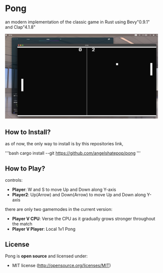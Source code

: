 # Pong
an modern implementation of the classic game in Rust using Bevy"0.9.1" and Clap"4.1.8"

![alt text](assets/images/display.jpg)

## How to Install?
as of now, the only way to install is by this repositories link,

'''bash
cargo install --git https://github.com/angelshatepop/pong
'''

## How to Play?
controls:
- **Player**: W and S to move Up and Down along Y-axis
- **Player2**: Up(Arrow) and Down(Arrow) to move Up and Down along Y-axis

there are only two gamemodes in the current version:
- **Player V CPU**: Verse the CPU as it gradually grows stronger throughout the match
- **Player V Player**: Local 1v1 Pong

## License

Pong is **open source** and licensed under:

- MIT license (http://opensource.org/licenses/MIT)
